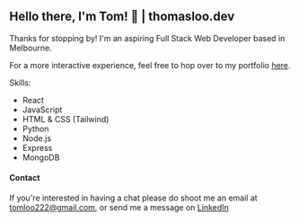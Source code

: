 ## Hello there, I'm Tom! 🤖 | thomasloo.dev

Thanks for stopping by! I'm an aspiring Full Stack Web Developer based in Melbourne.

For a more interactive experience, feel free to hop over to my portfolio [here](https://thomasloo.dev/).

Skills:
- React
- JavaScript
- HTML & CSS (Tailwind)
- Python
- Node.js
- Express
- MongoDB

#### Contact
If you're interested in having a chat please do shoot me an email at tomloo222@gmail.com, or send me a message on [LinkedIn](https://www.linkedin.com/in/thomas-loo/)

